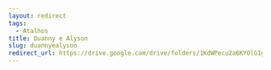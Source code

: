 ```yaml
---
layout: redirect
tags:
  - Atalhos
title: Duanny e Alyson
slug: duannyealyson
redirect_url: https://drive.google.com/drive/folders/1KdWPecu2a6KYOlG1gcITwOsvL1oDdexa?usp=drive_link
---
```

